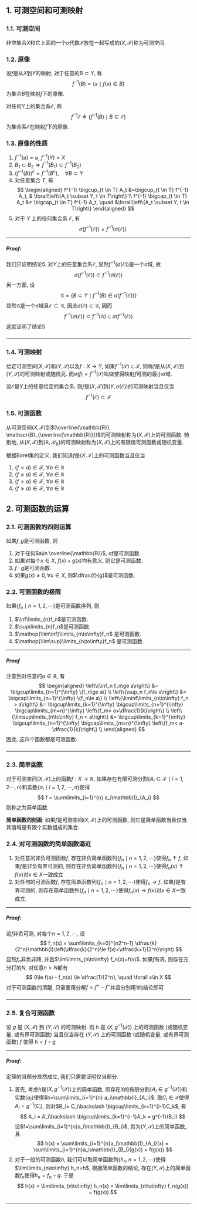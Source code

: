 ## 1. 可测空间和可测映射
### 1.1. 可测空间
非空集合$X$和它上面的一个$\sigma$代数$\mathscr{F}$放在一起写成的$(X, \mathscr{F})$称为可测空间. 

### 1.2. 原像
设$f$是从$X$到$Y$的映射, 对于任意的$B\subset Y$, 称
$$
f^{-1}(B) = \{x\mid f(x)\in B\}
$$
为集合$B$在映射$f$下的原像. 

对任何$Y$上的集合系$\mathscr{E}$, 称
$$
f^{-1} \mathscr{E} \triangleq\left\{f^{-1} (B)\mid B \in \mathscr{E}\right\}
$$
为集合系$\mathscr{E}$在映射$f$下的原像. 

### 1.3. 原像的性质
1. $f^{-1} (\varnothing)=\varnothing$, $f^{-1} (Y)=X$
2. $B_1 \subset B_2 \Longrightarrow f^{-1} (B_1) \subset f^{-1} (B_2)$
3. $\left(f^{-1} (B)\right)^c=f^{-1} (B^c), \quad \forall B \subset Y$
4. 对任意集合 $T$, 有
    $$
    \begin{aligned} 
        f^{-1} \bigcup_{t \in T} A_t &=\bigcup_{t \in T} f^{-1} A_t, & \forall\left\{A_t \subset Y, t \in T\right\} \\
    f^{-1} \bigcap_{t \in T} A_t &= \bigcap_{t \in T} f^{-1} A_t, \quad &\forall\left\{A_t \subset Y, t \in T\right\} 
    \end{aligned}
    $$
5. 对于 $Y$ 上的任何集合系 $\mathscr{E}$, 有
    $$
    \sigma\left(f^{-1} (\mathscr{E})\right)=f^{-1} (\sigma(\mathscr{E}))
    $$
___
##### Proof: 
我们只证明结论5. 对$Y$上的任意集合系$\mathscr{E}$, 显然$f^{-1}(\sigma(\mathscr{E}))$是一个$\sigma$域, 故
$$
\sigma(f^{-1}(\mathscr{E}))\subset f^{-1}(\sigma(\mathscr{\mathscr{E}}))
$$ 
另一方面, 设
$$
\mathscr{G} = \{B\subset Y \mid f^{-1}(B)\in\sigma(f^{-1}(\mathscr{E}))\}
$$
显然$\mathscr{G}$是一个$\sigma$域且$\mathscr{E}\subset \mathscr{G}$, 因此$\sigma(\mathscr{E})\subset \mathscr{G}$, 因而
$$
f^{-1}(\sigma(\mathscr{E}))\subset f^{-1}(\mathscr{G})\subset \sigma(f^{-1}(\mathscr{E}))
$$
这就证明了结论5
#####
___

### 1.4. 可测映射
给定可测空间$(X, \mathscr{F})$和$(Y, \mathscr{S})$以及$f:X\to Y$, 如果$f^{-1}(\mathscr{S})\subset \mathscr{F}$, 则称$f$是从$(X, \mathscr{F})$到$(Y, \mathscr{S})$的可测映射或随机元. 而$\sigma(f)=f^{-1}(\mathscr{S})$叫做使得映射$f$可测的最小$\sigma$域.

设$\mathscr{E}$是$Y$上的任意给定的集合系. 则$f$是$(X, \mathscr{F})$到$(Y, \sigma(\mathscr{E}))$的可测映射当且仅当
$$
f^{-1}(\mathscr{E})\subset \mathscr{F}
$$

### 1.5. 可测函数
从可测空间$(X, \mathscr{F})$到$(\overline{\mathbb{R}}, \mathscr{B}_{\overline{\mathbb{R}}})$的可测映射称为$(X, \mathscr{F})$上的可测函数. 特别地, 从$(X, \mathscr{F})$到$(\mathbb{R}, \mathscr{B}_{\mathbb{R}})$的可测映射称为$(X, \mathscr{F})$上的有限值可测函数或随机变量. 

根据Borel集的定义, 我们知道$f$是$(X, \mathscr{F})$上的可测函数当且仅当
1. $\{f<a\}\in \mathscr{F},\ \forall a\in \mathbb{R}$
2. $\{f\le a\}\in \mathscr{F},\ \forall a\in \mathbb{R}$
3. $\{f>a\}\in \mathscr{F},\ \forall a\in \mathbb{R}$
4. $\{f\ge a\}\in \mathscr{F},\ \forall a\in \mathbb{R}$


## 2. 可测函数的运算
### 2.1. 可测函数的四则运算
如果$f, g$是可测函数, 则
1. 对于任何$a\in \overline{\mathbb{R}}$, $af$是可测函数. 
2. 如果对每个$x\in X$, $f(x)+g(x)$均有意义, 则它是可测函数.
3. $f\cdot g$是可测函数.
4. 如果$g(x)\neq 0, \forall x\in X$, 则$\dfrac{f}{g}$是可测函数. 
   
### 2.2. 可测函数的极限
如果$\{f_n\mid n=1,2,\cdots\}$是可测函数序列, 则
1. $\inf\limits_{n}f_n$是可测函数.
2. $\sup\limits_{n}f_n$是可测函数.
3. $\mathop{\lim\inf}\limits_{n\to\infty}f_n$ 是可测函数.
4. $\mathop{\lim\sup}\limits_{n\to\infty}f_n$ 是可测函数.

___
##### Proof
注意到对任意的$a\in \mathbb{R}$, 有
$$
\begin{aligned} 
    \left\{\inf_n f_n\ge a\right\} &= \bigcup\limits_{n=1}^{\infty} \{f_n\ge a\} \\ 
    \left\{\sup_n f_n\le a\right\} &= \bigcap\limits_{n=1}^{\infty} \{f_n\le a\} \\
    \left\{\liminf\limits_{n\to\infty} f_n > a\right\} &= \bigcup\limits_{k=1}^{\infty} \bigcup\limits_{n=1}^{\infty} \bigcap\limits_{m=n}^{\infty}  \left\{f_m> a+\dfrac{1}{k}\right\} \\
    \left\{\limsup\limits_{n\to\infty} f_n < a\right\} &= \bigcup\limits_{k=1}^{\infty} \bigcup\limits_{n=1}^{\infty} \bigcap\limits_{m=n}^{\infty}  \left\{f_m< a-\dfrac{1}{k}\right\} \\
\end{aligned}
$$
因此, 这四个函数都是可测函数. 
#####
___


### 2.3. 简单函数
对于可测空间$(X, \mathscr{F})$上的函数$f: X\to \mathbb{R}$, 如果存在有限可测分割$\{A_i\in \mathscr{F}\mid i=1,2\cdots, n\}$和实数$\{a_i\mid i=1,2,\cdots, n\}$使得
$$
f = \sum\limits_{i=1}^{n} a_i\mathbb{I}_{A_i}
$$
则称之为简单函数. 

**简单函数的刻画**: 如果$f$是可测空间$(X, \mathscr{F})$上的可测函数, 则它是简单函数当且仅当其值域是有限个实数组成的集合. 


### 2.4. 对可测函数的简单函数逼近
1. 对任意的非负可测函数$f$, 存在非负简单函数列$\{f_n\mid n=1,2,\cdots\}$使得$f_n\uparrow f$, 如果$f$是非负有界可测的, 则存在非负简单函数列$\{f_n\mid n=1,2,\cdots\}$使得$f_n(x)\uparrow f(x)$对$x\in X$一致成立
2. 对任何的可测函数$f$, 存在简单函数列$\{f_n\mid n=1,2, \cdots\}$使得$f_n\to f$. 如果$f$是有界可测的, 则存在简单函数列$\{f_n\mid n=1,2,\cdots\}$使得$f_n(x)\to f(x)$对$x\in X$一致成立. 
___
##### Proof: 
 
设$f$非负可测, 对每个$n=1,2,\cdots$, 设
$$
f_n(x) = \sum\limits_{k=0}^{n2^n-1} \dfrac{k}{2^n}\mathbb{I}\left(\dfrac{k}{2^n}\le f(x)<\dfrac{k+1}{2^n}\right)
$$
显然$f_n$非负非降, 并且$\lim\limits_{n\to\infty} f_n(x)=f(x)$. 如果$f$有界, 则存在充分打的$N$, 对任意$n>N$都有
$$
0\le f(x) - f_n(x) \le \dfrac{1}{2^n}, \quad \forall x\in X
$$
对于可测函数的清醒, 只需要用分解$f = f^+ - f^-$并且分别用1的结论即可
#####
___

### 2.5. 复合可测函数
设 $g$ 是 $(X, \mathscr{F})$ 到 $(Y, \mathscr{S})$ 的可测映射. 则 $h$ 是 $\left(X, g^{-1} (\mathscr{S})\right)$ 上的可测函数 (或随机变量, 或有界可测函数) 当且仅当存在 $(Y, \mathscr{S})$ 上的可测函数 (或随机变量, 或有界可测函数) $f$ 使得 $h=f \circ g$
___
##### Proof: 
定理的当部分显然成立, 我们只需要证明仅当部分. 
1. 首先, 考虑$h$是$(X, g^{-1}(\mathscr{S}))$上的简单函数, 即存在$X$的有限分割$\{A_i\in g^{-1}(\mathscr{S})\}$和实数$\{a_i\}$使得$h=\sum\limits_{i=1}^{n} a_i\mathbb{I}_{A_i}$. 取$C_i\in \mathscr{S}$使得$A_i = g^{-1}(C_i)$, 则对$B_i= C_i\backslash \bigcup\limits_{k=1}^{i-1}C_k$, 有
    $$
    A_i = A_i\backslash \bigcup\limits_{k=1}^{i-1}A_k = g^{-1}(B_i)
    $$
    设$f=\sum\limits_{i=1}^{n}a_i\mathbb{I}_{B_i}$, 其为$(Y,\mathscr{S})$上的简单函数, 且
    $$
    h(x) = \sum\limits_{i=1}^{n}a_i\mathbb{I}_{A_i}(x) = \sum\limits_{i=1}^{n}a_i\mathbb{I}_{B_i}(g(x)) = f(g(x)) 
    $$
2. 对于一般的可测函数$h$, 我们可以取简单函数列$\{h_n, n=1,2,\cdots\}$使得$\lim\limits_{n\to\infty} h_n=h$, 根据简单函数的结论, 存在$(Y,\mathscr{S})$上的简单函数$f_n$使得$h_n=f_n\circ g$. 于是
    $$
    h(x) = \lim\limits_{n\to\infty} h_n(x) = \lim\limits_{n\to\infty} f_n(g(x)) = f(g(x))
    $$
#####
___
